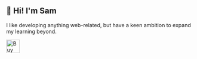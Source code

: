 ## 👋 Hi! I'm Sam

I like developing anything web-related, but have a keen ambition to expand my learning beyond.

<a href='https://ko-fi.com/G2G319FURN' target='_blank'><img height='36' style='border:0px;height:36px;' src='https://storage.ko-fi.com/cdn/kofi6.png?v=6' border='0' alt='Buy Me a Coffee at ko-fi.com' /></a>
